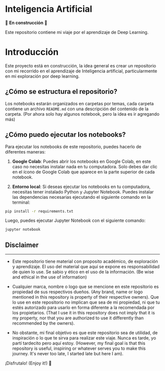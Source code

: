 # Inteligencia Artificial

🚧 **En construcción** 🚧

Este repositorio contiene mi viaje por el aprendizaje de  Deep Learning. 

# Introducción

Este proyecto está en construcción, la idea general es crear un repositorio con mi recorrido en el aprendizaje de Inteligencia artificial, particularmente en mi exploración por deep learning.



## ¿Cómo se estructura el repositorio?

Los notebooks estarán organizados en carpetas por temas, cada carpeta contiene un archivo `README.md` con una descripción del contenido de la carpeta. (Por ahora solo hay algunos notebook, pero la idea es ir agregando más)

## ¿Cómo puedo ejecutar los notebooks?

Para ejecutar los notebooks de este repositorio, puedes hacerlo de diferentes maneras:

1. **Google Colab**: Puedes abrir los notebooks en Google Colab, en este caso no necesitas instalar nada en tu computadora. Solo debes dar clic en el ícono de Google Colab que aparece en la parte superior de cada notebook.

2. **Entorno local**: Si deseas ejecutar los notebooks en tu computadora, necesitas tener instalado Python y Jupyter Notebook. Puedes instalar las dependencias necesarias ejecutando el siguiente comando en la terminal:

```bash
pip install -r requirements.txt
```

Luego, puedes ejecutar Jupyter Notebook con el siguiente comando:

```bash
jupyter notebook
```



## Disclaimer
----------------------------------------

- Este repositorio tiene material con proposito académico, de exploración y aprendizaje. El uso del material que aquí se expone es responsabilidad de quien lo use. Se sabio y ético en el uso de la información. (Be wise and ethical in the use of information)

- Cualquier marca, nombre o logo que se mencione en este repositorio es propiedad de sus respectivos dueños. (Any brand, name or logo mentioned in this repository is property of their respective owners). Que lo use en este repositorio no implican que sea de mi propiedad, ni que tu estés autorizado para usarlo en forma diferente a la recomendada por los propietarios. (That I use it in this repository does not imply that it is my property, nor that you are authorized to use it differently than recommended by the owners).

- No obstante, mi final objetivo es que este repositorio sea de utilidad, de inspiración o lo que te sirva para realizar este viaje. Nunca es tarde, yo partí tardecito pero aquí estoy. (However, my final goal is that this repository is useful, inspiring or whatever serves you to make this journey. It's never too late, I started late but here I am).

¡Disfrutalo! (Enjoy it!) 🚀

